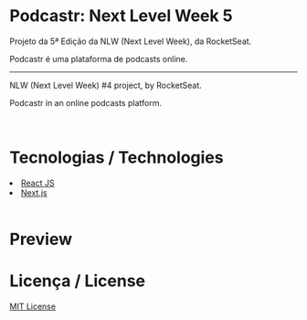 <!-- <img style="width: 1200px; padding: 20px 0; margin: 0px auto; " src="./public/logo-full.svg"> -->

<h1 style="font: 50px">Podcastr: Next Level Week 5 </h1>

<p>Projeto da 5ª Edição da NLW (Next Level Week), da RocketSeat.</p>

<p>Podcastr é uma plataforma de podcasts online.

<hr>

<p>NLW (Next Level Week) #4 project, by RocketSeat.</p>

<p>Podcastr in an online podcasts platform.</p>

<br>

<h1 style="font: 50px">Tecnologias / Technologies</h1>

<li>
    <a href="https://reactjs.org/">React JS</a>
</li>
<li>
    <a href="https://nextjs.org/">Next.js</a>
</li>

<br>

<h1 style="font: 50px">Preview</h1>

<!-- <img style="max-width: 400px;" src="./public/preview.png"> -->

<h1 style="font: 50px">Licença / License</h1>

<a href="https://opensource.org/licenses/MIT">MIT License</a>

